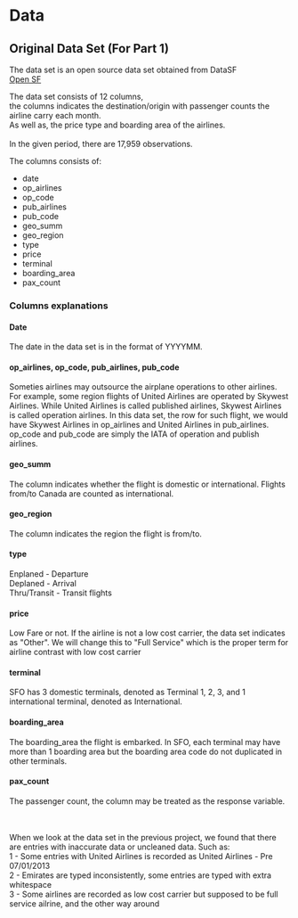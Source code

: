 # Data


## Original Data Set (For Part 1)
The data set is an open source data set obtained from DataSF<br>
<a href="https://datasf.org/opendata/">Open SF</a>

The data set consists of 12 columns,<br>
the columns indicates the destination/origin with passenger counts the airline carry each month.<br>
As well as, the price type and boarding area of the airlines.<br>
<br>
In the given period, there are 17,959 observations.

The columns consists of:
<ul>
<li>date</li>
<li>op_airlines</li>
<li>op_code</li>
<li>pub_airlines</li>
<li>pub_code</li>
<li>geo_summ</li>
<li>geo_region</li>
<li>type</li>
<li>price</li>
<li>terminal</li>
<li>boarding_area</li>
<li>pax_count</li>
</ul>

### Columns explanations
#### Date
The date in the data set is in the format of YYYYMM.

#### op_airlines, op_code, pub_airlines, pub_code
Someties airlines may outsource the airplane operations to other airlines. For example, some region flights of United Airlines are operated by Skywest Airlines. While United Airlines is called published airlines, Skywest Airlines is called operation airlines. In this data set, the row for such flight, we would have Skywest Airlines in op_airlines and United Airlines in pub_airlines. op_code and pub_code are simply the IATA of operation and publish airlines.

#### geo_summ
The column indicates whether the flight is domestic or international. Flights from/to Canada are counted as international.

#### geo_region
The column indicates the region the flight is from/to.

#### type
Enplaned - Departure<br>
Deplaned - Arrival<br>
Thru/Transit - Transit flights

#### price
Low Fare or not. If the airline is not a low cost carrier, the data set indicates as "Other". We will change this to "Full Service" which is the proper term for airline contrast with low cost carrier

#### terminal
SFO has 3 domestic terminals, denoted as Terminal 1, 2, 3, and 1 international terminal, denoted as International.

#### boarding_area
The boarding_area the flight is embarked. In SFO, each terminal may have more than 1 boarding area but the boarding area code do not duplicated in other terminals.

#### pax_count
The passenger count, the column may be treated as the response variable.

<br>
<br>
When we look at the data set in the previous project, we found that there are entries with inaccurate data or uncleaned data. Such as:<br>
1 - Some entries with United Airlines is recorded as United Airlines - Pre 07/01/2013<br>
2 - Emirates are typed inconsistently, some entries are typed with extra whitespace<br>
3 - Some airlines are recorded as low cost carrier but supposed to be full service ailrine, and the other way around<br>
<br>